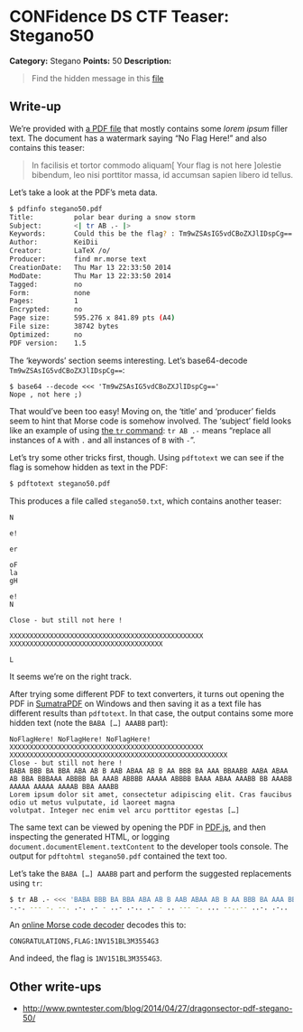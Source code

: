 # CONFidence DS CTF Teaser: Stegano50

**Category:** Stegano
**Points:** 50
**Description:**

> Find the hidden message in this [file](stegano50.pdf)

## Write-up

We’re provided with [a PDF file](stegano50.pdf) that mostly contains some _lorem ipsum_ filler text. The document has a watermark saying “No Flag Here!” and also contains this teaser:

> In facilisis et tortor commodo aliquam[ Your flag is not here ]olestie bibendum, leo nisi porttitor massa, id accumsan sapien libero id tellus.

Let’s take a look at the PDF’s meta data.

```bash
$ pdfinfo stegano50.pdf
Title:          polar bear during a snow storm
Subject:        <| tr AB .- |>
Keywords:       Could this be the flag? : Tm9wZSAsIG5vdCBoZXJlIDspCg==
Author:         KeiDii
Creator:        LaTeX /o/
Producer:       find mr.morse text
CreationDate:   Thu Mar 13 22:33:50 2014
ModDate:        Thu Mar 13 22:33:50 2014
Tagged:         no
Form:           none
Pages:          1
Encrypted:      no
Page size:      595.276 x 841.89 pts (A4)
File size:      38742 bytes
Optimized:      no
PDF version:    1.5
```

The ‘keywords’ section seems interesting. Let’s base64-decode `Tm9wZSAsIG5vdCBoZXJlIDspCg==`:

```
$ base64 --decode <<< 'Tm9wZSAsIG5vdCBoZXJlIDspCg=='
Nope , not here ;)
```

That would’ve been too easy! Moving on, the ‘title’ and ‘producer’ fields seem to hint that Morse code is somehow involved. The ‘subject’ field looks like an example of using [the `tr` command](http://unixhelp.ed.ac.uk/CGI/man-cgi?tr): `tr AB .-` means “replace all instances of `A` with `.` and all instances of `B` with `-`”.

Let’s try some other tricks first, though. Using `pdftotext` we can see if the flag is somehow hidden as text in the PDF:

```bash
$ pdftotext stegano50.pdf
```

This produces a file called `stegano50.txt`, which contains another teaser:

```
N

e!

er

oF
la
gH

e!
N

Close - but still not here !

XXXXXXXXXXXXXXXXXXXXXXXXXXXXXXXXXXXXXXXXXXXXXXXX XXXXXXXXXXXXXXXXXXXXXXXXXXXXXXXXXXXXXX

L
```

It seems we’re on the right track.

After trying some different PDF to text converters, it turns out opening the PDF in [SumatraPDF](http://blog.kowalczyk.info/software/sumatrapdf/free-pdf-reader.html) on Windows and then saving it as a text file has different results than `pdftotext`. In that case, the output contains some more hidden text (note the `BABA […] AAABB` part):

```
NoFlagHere! NoFlagHere! NoFlagHere!
XXXXXXXXXXXXXXXXXXXXXXXXXXXXXXXXXXXXXXXXXXXXXXXX XXXXXXXXXXXXXXXXXXXXXXXXXXXXXXXXXXXXXXXXXXXXXXXXXXXXXX
Close - but still not here !
BABA BBB BA BBA ABA AB B AAB ABAA AB B AA BBB BA AAA BBAABB AABA ABAA AB BBA BBBAAA ABBBB BA AAAB ABBBB AAAAA ABBBB BAAA ABAA AAABB BB AAABB AAAAA AAAAA AAAAB BBA AAABB
Lorem ipsum dolor sit amet, consectetur adipiscing elit. Cras faucibus odio ut metus vulputate, id laoreet magna
volutpat. Integer nec enim vel arcu porttitor egestas […]
```

The same text can be viewed by opening the PDF in [PDF.js](http://mozilla.github.io/pdf.js/web/viewer.html), and then inspecting the generated HTML, or logging `document.documentElement.textContent` to the developer tools console. The output for `pdftohtml stegano50.pdf` contained the text too.

Let’s take the `BABA […] AAABB` part and perform the suggested replacements using `tr`:

```bash
$ tr AB .- <<< 'BABA BBB BA BBA ABA AB B AAB ABAA AB B AA BBB BA AAA BBAABB AABA ABAA AB BBA BBBAAA ABBBB BA AAAB ABBBB AAAAA ABBBB BAAA ABAA AAABB BB AAABB AAAAA AAAAA AAAAB BBA AAABB'
-.-. --- -. --. .-. .- - ..- .-.. .- - .. --- -. ... --..-- ..-. .-.. .- --. ---... .---- -. ...- .---- ..... .---- -... .-.. ...-- -- ...-- ..... ..... ....- --. ...--
```

An [online Morse code decoder](http://morsecode.scphillips.com/jtranslator.html) decodes this to:

```
CONGRATULATIONS,FLAG:1NV151BL3M3554G3
```

And indeed, the flag is `1NV151BL3M3554G3`.

## Other write-ups

* <http://www.pwntester.com/blog/2014/04/27/dragonsector-pdf-stegano-50/>
